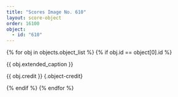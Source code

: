 ```yaml
---
title: "Scores Image No. 610"
layout: score-object
order: 16100
object:
  - id: "610"
---
```


{% for obj in objects.object_list %}
{% if obj.id == object[0].id %}

{{ obj.extended_caption }}

{{ obj.credit }} {.object-credit}

{% endif %}
{% endfor %}
